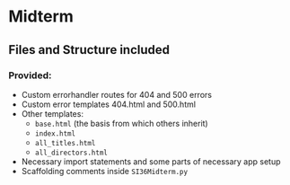 # Midterm

## Files and Structure included

### Provided:

* Custom errorhandler routes for 404 and 500 errors
* Custom error templates 404.html and 500.html
* Other templates:
	* `base.html` (the basis from which others inherit)
    * `index.html`
    * `all_titles.html`
    * `all_directors.html`
* Necessary import statements and some parts of necessary app setup
* Scaffolding comments inside `SI36Midterm.py`

